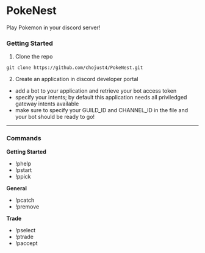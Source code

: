 # PokeNest
Play Pokemon in your discord server!

### Getting Started
1. Clone the repo
```
git clone https://github.com/chojust4/PokeNest.git
```
2. Create an application in discord developer portal
- add a bot to your application and retrieve your bot access token
- specify your intents; by default this application needs all priviledged gateway intents available
- make sure to specify your GUILD_ID and CHANNEL_ID in the file and your bot should be ready to go!

<hr/>

### Commands

**Getting Started**
- !phelp
- !pstart
- !ppick 

**General**
- !pcatch
- !premove

**Trade**
- !pselect
- !ptrade
- !paccept
